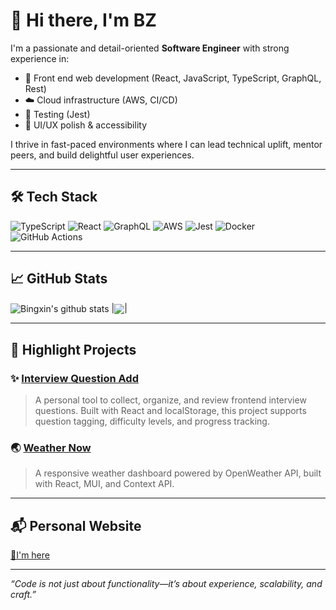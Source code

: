 # 👋 Hi there, I'm BZ

I'm a passionate and detail-oriented **Software Engineer** with strong experience in:
- 🔧 Front end web development (React, JavaScript, TypeScript, GraphQL, Rest)
- ☁️ Cloud infrastructure (AWS, CI/CD)
- 🧪 Testing (Jest)
- 🎨 UI/UX polish & accessibility

I thrive in fast-paced environments where I can lead technical uplift, mentor peers, and build delightful user experiences.

---

## 🛠️ Tech Stack

![TypeScript](https://img.shields.io/badge/-TypeScript-3178c6?logo=typescript&logoColor=white&style=flat-square)
![React](https://img.shields.io/badge/-React-61DAFB?logo=react&logoColor=white&style=flat-square)
![GraphQL](https://img.shields.io/badge/-GraphQL-e535ab?logo=graphql&logoColor=white&style=flat-square)
![AWS](https://img.shields.io/badge/-AWS-232F3E?logo=amazonaws&logoColor=white&style=flat-square)
![Jest](https://img.shields.io/badge/-Jest-C21325?logo=jest&logoColor=white&style=flat-square)
![Docker](https://img.shields.io/badge/-Docker-2496ED?logo=docker&logoColor=white&style=flat-square)
![GitHub Actions](https://img.shields.io/badge/-GitHub%20Actions-2088FF?logo=github-actions&logoColor=white&style=flat-square)

---

## 📈 GitHub Stats

<img align="center" src="https://github-readme-stats.vercel.app/api?username=paraiii&show_icons=true&theme=tokyonight" alt="Bingxin's github stats" /> |<img align="center" src="https://github-readme-stats.vercel.app/api/top-langs/?username=paraiii&layout=compact&theme=tokyonight&langs_count=4" />|

---

## 🚀 Highlight Projects

### ✨ [Interview Question Add](personal-interview-question-list.netlify.app)
> A personal tool to collect, organize, and review frontend interview questions. Built with React and localStorage, this project supports question tagging, difficulty levels, and progress tracking.

### 🌏 [Weather Now](https://bzhang-dev.netlify.app/weather)
> A responsive weather dashboard powered by OpenWeather API, built with React, MUI, and Context API.

---

## 📬 Personal Website

[👋I'm here](https://bzhang-dev.netlify.app/)

---

_“Code is not just about functionality—it’s about experience, scalability, and craft.”_


<!--
**paraiii/paraiii** is a ✨ _special_ ✨ repository because its `README.md` (this file) appears on your GitHub profile.

Here are some ideas to get you started:

- 🔭 I’m currently working on ...
- 🌱 I’m currently learning ...
- 👯 I’m looking to collaborate on ...
- 🤔 I’m looking for help with ...
- 💬 Ask me about ...
- 📫 How to reach me: ...
- 😄 Pronouns: ...
- ⚡ Fun fact: ...
-->
